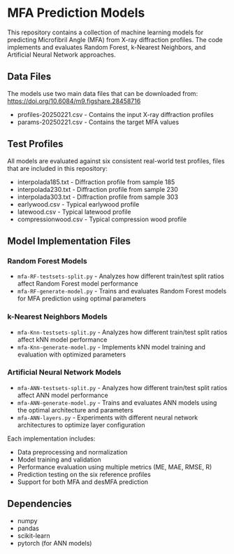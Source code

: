 # MFA Prediction Models

This repository contains a collection of machine learning models for predicting Microfibril Angle (MFA) from X-ray diffraction profiles. The code implements and evaluates Random Forest, k-Nearest Neighbors, and Artificial Neural Network approaches.

## Data Files

The models use two main data files that can be downloaded from:
https://doi.org/10.6084/m9.figshare.28458716
- profiles-20250221.csv - Contains the input X-ray diffraction profiles
- params-20250221.csv - Contains the target MFA values

## Test Profiles

All models are evaluated against six consistent real-world test profiles, files that are included in this repository:
- interpolada185.txt - Diffraction profile from sample 185
- interpolada230.txt - Diffraction profile from sample 230  
- interpolada303.txt - Diffraction profile from sample 303
- earlywood.csv - Typical earlywood profile
- latewood.csv - Typical latewood profile
- compressionwood.csv - Typical compression wood profile

## Model Implementation Files

### Random Forest Models
- `mfa-RF-testsets-split.py` - Analyzes how different train/test split ratios affect Random Forest model performance
- `mfa-RF-generate-model.py` - Trains and evaluates Random Forest models for MFA prediction using optimal parameters

### k-Nearest Neighbors Models  
- `mfa-Knn-testsets-split.py` - Analyzes how different train/test split ratios affect kNN model performance
- `mfa-Knn-generate-model.py` - Implements kNN model training and evaluation with optimized parameters

### Artificial Neural Network Models
- `mfa-ANN-testsets-split.py` - Analyzes how different train/test split ratios affect ANN model performance
- `mfa-ANN-generate-model.py` - Trains and evaluates ANN models using the optimal architecture and parameters
- `mfa-ANN-layers.py` - Experiments with different neural network architectures to optimize layer configuration

Each implementation includes:
- Data preprocessing and normalization
- Model training and validation
- Performance evaluation using multiple metrics (ME, MAE, RMSE, R)
- Prediction testing on the six reference profiles
- Support for both MFA and desMFA prediction

## Dependencies

- numpy
- pandas
- scikit-learn
- pytorch (for ANN models)
  
